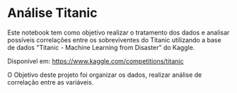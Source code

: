 # Análise Titanic 

Este notebook tem como objetivo realizar o tratamento dos dados e analisar possíveis correlações entre os sobreviventes do Titanic utilizando a base de dados "Titanic - Machine Learning from Disaster" do Kaggle.

Disponível em: https://www.kaggle.com/competitions/titanic

O Objetivo deste projeto foi organizar os dados, realizar análise de correlação entre as variáveis.
